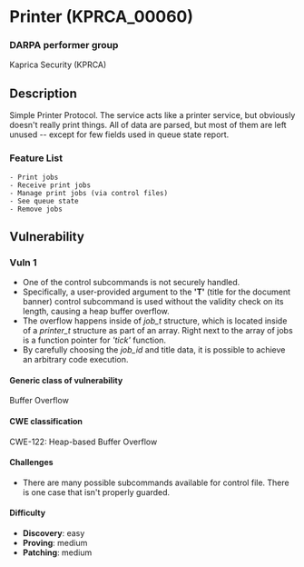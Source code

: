 # Printer (KPRCA\_00060)

### DARPA performer group
Kaprica Security (KPRCA)

## Description

Simple Printer Protocol. The service acts like a printer service, but obviously doesn't really print things. All of data are parsed, but most of them are left unused -- except for few fields used in queue state report.

### Feature List


```
- Print jobs
- Receive print jobs
- Manage print jobs (via control files)
- See queue state
- Remove jobs
```


## Vulnerability

### Vuln 1
- One of the control subcommands is not securely handled.
- Specifically, a user-provided argument to the **'T'** (title for the document banner) control subcommand is used without the validity check on its length, causing a heap buffer overflow.
- The overflow happens inside of _job_t_ structure, which is located inside of a _printer_t_ structure as part of an array. Right next to the array of jobs is a function pointer for _'tick'_ function.
- By carefully choosing the _job_id_ and title data, it is possible to achieve an arbitrary code execution.

#### Generic class of vulnerability

Buffer Overflow

#### CWE classification

CWE-122: Heap-based Buffer Overflow

#### Challenges

- There are many possible subcommands available for control file. There is one case that isn't properly guarded.

#### Difficulty

 - **Discovery**: easy
 - **Proving**: medium
 - **Patching**: medium

